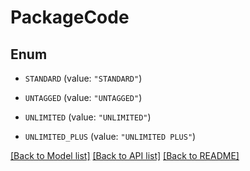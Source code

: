 # PackageCode

## Enum


* `STANDARD` (value: `"STANDARD"`)

* `UNTAGGED` (value: `"UNTAGGED"`)

* `UNLIMITED` (value: `"UNLIMITED"`)

* `UNLIMITED_PLUS` (value: `"UNLIMITED PLUS"`)


[[Back to Model list]](../README.md#documentation-for-models) [[Back to API list]](../README.md#documentation-for-api-endpoints) [[Back to README]](../README.md)


